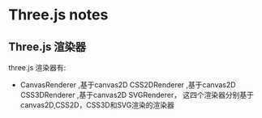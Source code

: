 # Three.js notes  



## Three.js 渲染器


three.js 渲染器有:

- CanvasRenderer ,基于canvas2D
CSS2DRenderer ,基于canvas2D
CSS3DRenderer ,基于canvas2D
SVGRenderer，
这四个渲染器分别基于canvas2D,CSS2D，CSS3D和SVG渲染的渲染器


